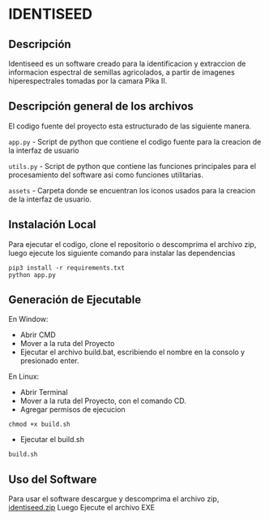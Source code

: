 # IDENTISEED
## Descripción
Identiseed es un software creado para la identificacion y extraccion de informacion espectral de semillas agricolados, a partir de imagenes hiperespectrales tomadas por la camara Pika II.

## Descripción general de los archivos
El codigo fuente del proyecto esta estructurado de las siguiente manera.

`app.py` - Script de python que contiene el codigo fuente para la creacion de la interfaz de usuario

`utils.py` - Script de python que contiene las funciones principales para el procesamiento del software asi como funciones utilitarias.

`assets` - Carpeta donde se encuentran los iconos usados para la creacion de la interfaz de usuario.


## Instalación Local

Para ejecutar el codigo, clone el repositorio o descomprima el archivo zip, luego ejecute los siguiente comando para instalar las dependencias

```
pip3 install -r requirements.txt
python app.py
```
## Generación de Ejecutable
En Window:
* Abrir CMD
* Mover a la ruta del Proyecto
* Ejecutar el archivo build.bat, escribiendo el nombre en la consolo y presionado enter.

En Linux:
* Abrir Terminal
* Mover a la ruta del Proyecto, con el comando CD.
* Agregar permisos de ejecucion
```
chmod +x build.sh
```
* Ejecutar el build.sh
```
build.sh
```

## Uso del Software
Para usar el software descargue y descomprima el archivo zip, [identiseed.zip](https://drive.google.com/file/d/1V7Zu9COu5CqKmV4Zaac4jvERatSyo_k_/view?usp=sharing)
Luego Ejecute el archivo EXE